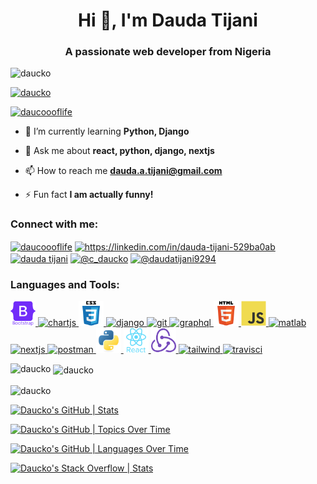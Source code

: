 <h1 align="center">Hi 👋, I'm Dauda Tijani</h1>
<h3 align="center">A passionate web developer from Nigeria</h3>

<p align="left"> <img src="https://komarev.com/ghpvc/?username=daucko&label=Profile%20views&color=0e75b6&style=flat" alt="daucko" /> </p>

<p align="left"> <a href="https://github.com/ryo-ma/github-profile-trophy"><img src="https://github-profile-trophy.vercel.app/?username=daucko" alt="daucko" /></a> </p>

<p align="left"> <a href="https://twitter.com/daucoooflife" target="blank"><img src="https://img.shields.io/twitter/follow/daucoooflife?logo=twitter&style=for-the-badge" alt="daucoooflife" /></a> </p>

- 🌱 I’m currently learning **Python, Django**

- 💬 Ask me about **react, python, django, nextjs**

- 📫 How to reach me **dauda.a.tijani@gmail.com**

- ⚡ Fun fact **I am actually funny!**

<h3 align="left">Connect with me:</h3>
<p align="left">
<a href="https://twitter.com/daucoooflife" target="blank"><img align="center" src="https://raw.githubusercontent.com/rahuldkjain/github-profile-readme-generator/master/src/images/icons/Social/twitter.svg" alt="daucoooflife" height="30" width="40" /></a>
<a href="https://linkedin.com/in/https://linkedin.com/in/dauda-tijani-529ba0ab" target="blank"><img align="center" src="https://raw.githubusercontent.com/rahuldkjain/github-profile-readme-generator/master/src/images/icons/Social/linked-in-alt.svg" alt="https://linkedin.com/in/dauda-tijani-529ba0ab" height="30" width="40" /></a>
<a href="https://fb.com/dauda tijani" target="blank"><img align="center" src="https://raw.githubusercontent.com/rahuldkjain/github-profile-readme-generator/master/src/images/icons/Social/facebook.svg" alt="dauda tijani" height="30" width="40" /></a>
<a href="https://instagram.com/@c_daucko" target="blank"><img align="center" src="https://raw.githubusercontent.com/rahuldkjain/github-profile-readme-generator/master/src/images/icons/Social/instagram.svg" alt="@c_daucko" height="30" width="40" /></a>
<a href="https://www.youtube.com/c/@daudatijani9294" target="blank"><img align="center" src="https://raw.githubusercontent.com/rahuldkjain/github-profile-readme-generator/master/src/images/icons/Social/youtube.svg" alt="@daudatijani9294" height="30" width="40" /></a>
</p>

<h3 align="left">Languages and Tools:</h3>
<p align="left"> <a href="https://getbootstrap.com" target="_blank" rel="noreferrer"> <img src="https://raw.githubusercontent.com/devicons/devicon/master/icons/bootstrap/bootstrap-plain-wordmark.svg" alt="bootstrap" width="40" height="40"/> </a> <a href="https://www.chartjs.org" target="_blank" rel="noreferrer"> <img src="https://www.chartjs.org/media/logo-title.svg" alt="chartjs" width="40" height="40"/> </a> <a href="https://www.w3schools.com/css/" target="_blank" rel="noreferrer"> <img src="https://raw.githubusercontent.com/devicons/devicon/master/icons/css3/css3-original-wordmark.svg" alt="css3" width="40" height="40"/> </a> <a href="https://www.djangoproject.com/" target="_blank" rel="noreferrer"> <img src="https://cdn.worldvectorlogo.com/logos/django.svg" alt="django" width="40" height="40"/> </a> <a href="https://git-scm.com/" target="_blank" rel="noreferrer"> <img src="https://www.vectorlogo.zone/logos/git-scm/git-scm-icon.svg" alt="git" width="40" height="40"/> </a> <a href="https://graphql.org" target="_blank" rel="noreferrer"> <img src="https://www.vectorlogo.zone/logos/graphql/graphql-icon.svg" alt="graphql" width="40" height="40"/> </a> <a href="https://www.w3.org/html/" target="_blank" rel="noreferrer"> <img src="https://raw.githubusercontent.com/devicons/devicon/master/icons/html5/html5-original-wordmark.svg" alt="html5" width="40" height="40"/> </a> <a href="https://developer.mozilla.org/en-US/docs/Web/JavaScript" target="_blank" rel="noreferrer"> <img src="https://raw.githubusercontent.com/devicons/devicon/master/icons/javascript/javascript-original.svg" alt="javascript" width="40" height="40"/> </a> <a href="https://www.mathworks.com/" target="_blank" rel="noreferrer"> <img src="https://upload.wikimedia.org/wikipedia/commons/2/21/Matlab_Logo.png" alt="matlab" width="40" height="40"/> </a> <a href="https://nextjs.org/" target="_blank" rel="noreferrer"> <img src="https://cdn.worldvectorlogo.com/logos/nextjs-2.svg" alt="nextjs" width="40" height="40"/> </a> <a href="https://postman.com" target="_blank" rel="noreferrer"> <img src="https://www.vectorlogo.zone/logos/getpostman/getpostman-icon.svg" alt="postman" width="40" height="40"/> </a> <a href="https://www.python.org" target="_blank" rel="noreferrer"> <img src="https://raw.githubusercontent.com/devicons/devicon/master/icons/python/python-original.svg" alt="python" width="40" height="40"/> </a> <a href="https://reactjs.org/" target="_blank" rel="noreferrer"> <img src="https://raw.githubusercontent.com/devicons/devicon/master/icons/react/react-original-wordmark.svg" alt="react" width="40" height="40"/> </a> <a href="https://redux.js.org" target="_blank" rel="noreferrer"> <img src="https://raw.githubusercontent.com/devicons/devicon/master/icons/redux/redux-original.svg" alt="redux" width="40" height="40"/> </a> <a href="https://tailwindcss.com/" target="_blank" rel="noreferrer"> <img src="https://www.vectorlogo.zone/logos/tailwindcss/tailwindcss-icon.svg" alt="tailwind" width="40" height="40"/> </a> <a href="https://travis-ci.org" target="_blank" rel="noreferrer"> <img src="https://www.vectorlogo.zone/logos/travis-ci/travis-ci-icon.svg" alt="travisci" width="40" height="40"/> </a> </p>

<p><img align="left" src="https://github-readme-stats.vercel.app/api/top-langs?username=daucko&show_icons=true&locale=en&layout=compact" alt="daucko" /></p>

<p>&nbsp;<img align="center" src="https://github-readme-stats.vercel.app/api?username=daucko&show_icons=true&locale=en" alt="daucko" /></p>

<p><img align="center" src="https://github-readme-streak-stats.herokuapp.com/?user=daucko&" alt="daucko" /></p>

[![Daucko's GitHub | Stats](https://stats.quine.sh/Daucko/github?theme=dark)](https://quine.sh?utm_source=widgets&utm_campaign=Daucko)

[![Daucko's GitHub | Topics Over Time](https://stats.quine.sh/Daucko/topics-over-time?theme=dark)](https://quine.sh?utm_source=widgets&utm_campaign=Daucko)

[![Daucko's GitHub | Languages Over Time](https://stats.quine.sh/Daucko/languages-over-time?theme=dark)](https://quine.sh?utm_source=widgets&utm_campaign=Daucko)

[![Daucko's Stack Overflow | Stats](https://stats.quine.sh/Daucko/stack-overflow?theme=dark)](https://quine.sh?utm_source=widgets&utm_campaign=Daucko)
